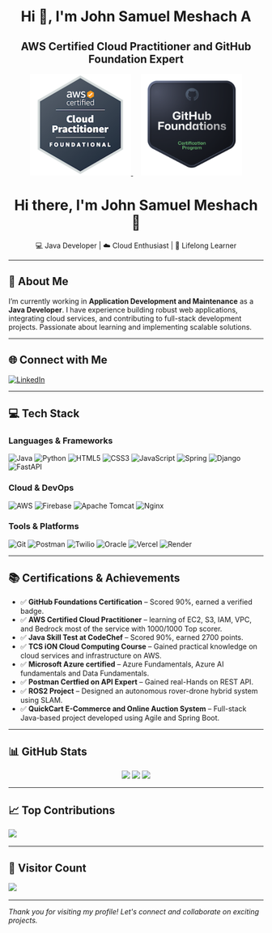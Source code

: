 <h1 align="center">Hi 👋, I'm John Samuel Meshach A</h1>
<h2 align="center">AWS Certified Cloud Practitioner and GitHub Foundation Expert</h2>

<p align="center">
  <a href="https://www.credly.com/badges/5c90dc5d-ba6f-416a-bab2-56f694e1d87e/public_url">
    <img src="aws-badge.png" width="200"/>
  </a>
  &nbsp;&nbsp;&nbsp; <!-- spacing between images -->
  <a href="https://www.credly.com/badges/2a818e6d-5f81-4750-bb9e-80c0750b50cb/public_url">
    <img src="github-foundations.png" width="200"/>
  </a>
</p>


<h1 align="center">Hi there, I'm John Samuel Meshach 👋</h1>

<p align="center">
  💻 Java Developer | ☁️ Cloud Enthusiast | 🧠 Lifelong Learner
</p>

---

## 💫 About Me

I’m currently working in **Application Development and Maintenance** as a **Java Developer**. I have experience building robust web applications, integrating cloud services, and contributing to full-stack development projects. Passionate about learning and implementing scalable solutions.

---

## 🌐 Connect with Me

[![LinkedIn](https://img.shields.io/badge/LinkedIn-%230077B5.svg?style=for-the-badge&logo=linkedin&logoColor=white)](https://www.linkedin.com/in/john-samuel-meshach-a-178a08229/)

---

## 💻 Tech Stack

### Languages & Frameworks
![Java](https://img.shields.io/badge/Java-%23ED8B00.svg?style=for-the-badge&logo=openjdk&logoColor=white)
![Python](https://img.shields.io/badge/Python-%233776AB.svg?style=for-the-badge&logo=python&logoColor=white)
![HTML5](https://img.shields.io/badge/HTML5-%23E34F26.svg?style=for-the-badge&logo=html5&logoColor=white)
![CSS3](https://img.shields.io/badge/CSS3-%231572B6.svg?style=for-the-badge&logo=css3&logoColor=white)
![JavaScript](https://img.shields.io/badge/JavaScript-%23F7DF1E.svg?style=for-the-badge&logo=javascript&logoColor=black)
![Spring](https://img.shields.io/badge/Spring-%236DB33F.svg?style=for-the-badge&logo=spring&logoColor=white)
![Django](https://img.shields.io/badge/Django-%23092E20.svg?style=for-the-badge&logo=django&logoColor=white)
![FastAPI](https://img.shields.io/badge/FastAPI-%23005571.svg?style=for-the-badge&logo=fastapi&logoColor=white)

### Cloud & DevOps
![AWS](https://img.shields.io/badge/AWS-%23FF9900.svg?style=for-the-badge&logo=amazon-aws&logoColor=white)
![Firebase](https://img.shields.io/badge/Firebase-%23039BE5.svg?style=for-the-badge&logo=firebase&logoColor=white)
![Apache Tomcat](https://img.shields.io/badge/Tomcat-%23F8DC75.svg?style=for-the-badge&logo=apache-tomcat&logoColor=black)
![Nginx](https://img.shields.io/badge/Nginx-%23009639.svg?style=for-the-badge&logo=nginx&logoColor=white)

### Tools & Platforms
![Git](https://img.shields.io/badge/Git-%23F05033.svg?style=for-the-badge&logo=git&logoColor=white)
![Postman](https://img.shields.io/badge/Postman-%23FF6C37.svg?style=for-the-badge&logo=postman&logoColor=white)
![Twilio](https://img.shields.io/badge/Twilio-%23F22F46.svg?style=for-the-badge&logo=twilio&logoColor=white)
![Oracle](https://img.shields.io/badge/Oracle-%23F80000.svg?style=for-the-badge&logo=oracle&logoColor=white)
![Vercel](https://img.shields.io/badge/Vercel-%23000000.svg?style=for-the-badge&logo=vercel&logoColor=white)
![Render](https://img.shields.io/badge/Render-%23000000.svg?style=for-the-badge&logo=render&logoColor=white)

---

## 📚 Certifications & Achievements

- ✅ **GitHub Foundations Certification** – Scored 90%, earned a verified badge.
- ✅ **AWS Certified Cloud Practitioner** –  learning of EC2, S3, IAM, VPC, and Bedrock most of the service with 1000/1000 Top scorer.
- ✅ **Java Skill Test at CodeChef** – Scored 90%, earned 2700 points.
- ✅ **TCS iON Cloud Computing Course** – Gained practical knowledge on cloud services and infrastructure on AWS.
- ✅ **Microsoft Azure certified** – Azure Fundamentals, Azure AI fundamentals and Data Fundamentals.
- ✅ **Postman Certfied on API Expert** – Gained real-Hands on REST API.
- ✅ **ROS2 Project** – Designed an autonomous rover-drone hybrid system using SLAM.
- ✅ **QuickCart E-Commerce and Online Auction System** – Full-stack Java-based project developed using Agile and Spring Boot.

---

## 📊 GitHub Stats

<p align="center">
  <img src="https://github-readme-stats.vercel.app/api?username=johnsm123&theme=cobalt&hide_border=false&include_all_commits=true&count_private=true" width="400px" />
  <img src="https://nirzak-streak-stats.vercel.app/?user=johnsm123&theme=cobalt&hide_border=false" width="400px" />
  <img src="https://github-readme-stats.vercel.app/api/top-langs/?username=johnsm123&theme=cobalt&hide_border=false&include_all_commits=true&count_private=true&layout=compact" width="400px" />
</p>

---

## 📈 Top Contributions

![](https://github-contributor-stats.vercel.app/api?username=johnsm123&limit=5&theme=synthwave&combine_all_yearly_contributions=true)

---

## 📍 Visitor Count

[![](https://visitcount.itsvg.in/api?id=johnsm123&icon=1&color=0)](https://visitcount.itsvg.in)

---

_Thank you for visiting my profile! Let's connect and collaborate on exciting projects._
